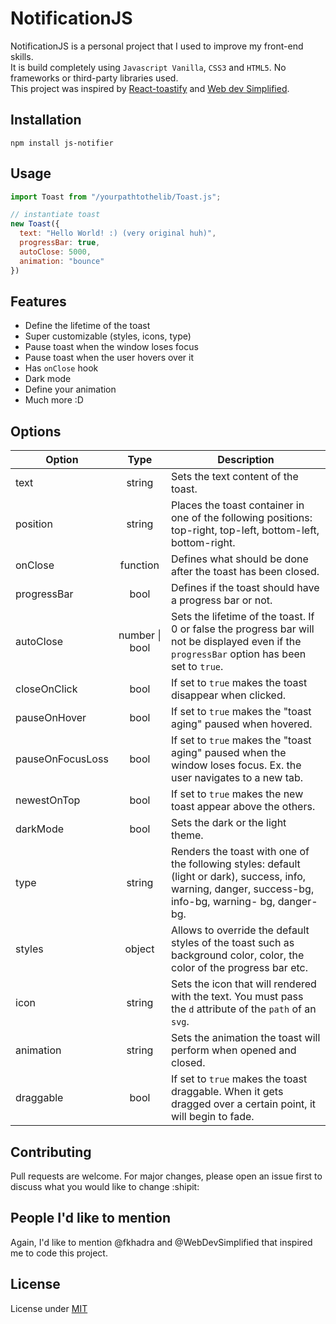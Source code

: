 # NotificationJS

NotificationJS is a personal project that I used to improve my front-end skills. <br>
It is build completely using ```Javascript Vanilla```, ```CSS3``` and ```HTML5```. No frameworks or third-party libraries used. <br>
This project was inspired by [React-toastify](https://fkhadra.github.io/react-toastify/introduction/) and [Web dev Simplified](https://www.youtube.com/c/WebDevSimplified). 

## Installation

```node
npm install js-notifier
```

## Usage

```javascript
import Toast from "/yourpathtothelib/Toast.js";

// instantiate toast
new Toast({
  text: "Hello World! :) (very original huh)",
  progressBar: true,
  autoClose: 5000,
  animation: "bounce"
})
```

## Features

- Define the lifetime of the toast
- Super customizable (styles, icons, type)
- Pause toast when the window loses focus
- Pause toast when the user hovers over it
- Has ```onClose``` hook
- Dark mode
- Define your animation
- Much more :D

## Options

| Option              | Type                    | Description  |
| -------------       |:-------------:          | -----        |
| text                | string                  |  Sets the text content of the toast. |
| position            | string                  |  Places the toast container in one of the following positions: top-right, top-left, bottom-left, bottom-right. |
| onClose             | function                |  Defines what should be done after the toast has been closed. |
| progressBar         | bool                    |  Defines if the toast should have a progress bar or not. |
| autoClose           | number \| bool          |  Sets the lifetime of the toast. If 0 or false the progress bar will not be displayed even if the ```progressBar```                                                      option has been                                      set to ```true```. |
| closeOnClick        | bool                    |  If set to ```true``` makes the toast disappear when clicked. |
| pauseOnHover        | bool                    |  If set to ```true``` makes the "toast aging" paused when hovered. |
| pauseOnFocusLoss    | bool                    |  If set to ```true``` makes the "toast aging" paused when the window loses focus. Ex. the user navigates to a new                                                         tab. |
| newestOnTop         | bool                    |  If set to ```true``` makes the new toast appear above the others. |
| darkMode            | bool                    |  Sets the dark or the light theme. |
| type                | string                  |  Renders the toast with one of the following styles: default (light or dark), success, info, warning, danger,                                                             success-bg, info-bg, warning- bg, danger-bg. |
| styles              | object                  |  Allows to override the default styles of the toast such as background color, color, the color of the progress bar                                                       etc. |
| icon                | string                  |  Sets the icon that will rendered with the text. You must pass the ```d``` attribute of the ```path``` of an                                                             ```svg```. |
| animation           | string                  |  Sets the animation the toast will perform when opened and closed. |
| draggable           | bool                    |  If set to ```true``` makes the toast draggable. When it gets dragged over a certain point, it will begin to fade. |

## Contributing
Pull requests are welcome. For major changes, please open an issue first to discuss what you would like to change :shipit:

## People I'd like to mention
Again, I'd like to mention @fkhadra and @WebDevSimplified that inspired me to code this project.

## License
License under [MIT](https://choosealicense.com/licenses/mit/)
